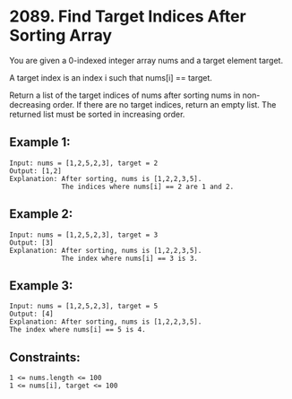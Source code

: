 # 2089. Find Target Indices After Sorting Array
      
You are given a 0-indexed integer array nums and a target element target.

A target index is an index i such that nums[i] == target.

Return a list of the target indices of nums after sorting nums in non-decreasing order. If there are no target indices, return an empty list. The returned list must be sorted in increasing order.

## Example 1:

    Input: nums = [1,2,5,2,3], target = 2
    Output: [1,2]
    Explanation: After sorting, nums is [1,2,2,3,5].
                 The indices where nums[i] == 2 are 1 and 2.

## Example 2:

    Input: nums = [1,2,5,2,3], target = 3
    Output: [3]
    Explanation: After sorting, nums is [1,2,2,3,5].
                 The index where nums[i] == 3 is 3.

## Example 3:

    Input: nums = [1,2,5,2,3], target = 5
    Output: [4]
    Explanation: After sorting, nums is [1,2,2,3,5].    
    The index where nums[i] == 5 is 4.

## Constraints:

    1 <= nums.length <= 100
    1 <= nums[i], target <= 100